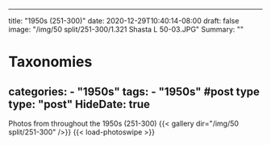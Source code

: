 
---
title: "1950s (251-300)"
date: 2020-12-29T10:40:14-08:00
draft: false
image: "/img/50 split/251-300/1.321 Shasta L 50-03.JPG"
Summary: ""
#   Taxonomies
categories:
    - "1950s"
tags:
    - "1950s"
#post type
type: "post"
HideDate: true
---

Photos from throughout the 1950s (251-300)
{{< gallery dir="/img/50 split/251-300" />}} {{< load-photoswipe >}}
